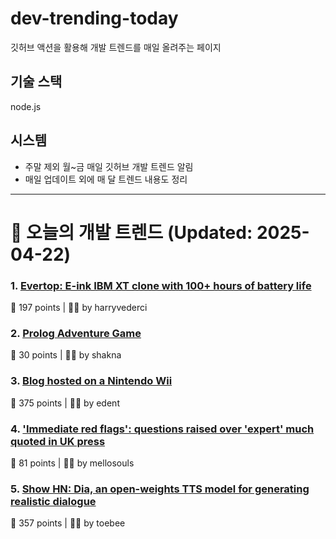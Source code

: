 # dev-trending-today
깃허브 액션을 활용해 개발 트렌드를 매일 올려주는 페이지

## 기술 스택
node.js
## 시스템
- 주말 제외 월~금 매일 깃허브 개발 트렌드 알림
- 매일 업데이트 외에 매 달 트렌드 내용도 정리
---

# 📰 오늘의 개발 트렌드 (Updated: 2025-04-22)

### 1. [Evertop: E-ink IBM XT clone with 100+ hours of battery life](https://github.com/ericjenott/Evertop)
💬 197 points | 🧑‍💻 by harryvederci

### 2. [Prolog Adventure Game](https://github.com/stefanrodrigues2/Prolog-Adventure-game)
💬 30 points | 🧑‍💻 by shakna

### 3. [Blog hosted on a Nintendo Wii](https://blog.infected.systems/posts/2025-04-21-this-blog-is-hosted-on-a-nintendo-wii/)
💬 375 points | 🧑‍💻 by edent

### 4. ['Immediate red flags': questions raised over 'expert' much quoted in UK press](https://www.theguardian.com/media/2025/apr/19/questions-raised-over-barbara-santini-expert-much-quoted-in-uk-press)
💬 81 points | 🧑‍💻 by mellosouls

### 5. [Show HN: Dia, an open-weights TTS model for generating realistic dialogue](https://github.com/nari-labs/dia)
💬 357 points | 🧑‍💻 by toebee

